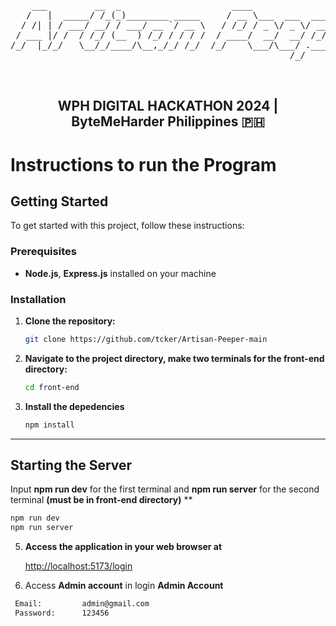 
<pre align="center">

    ___         __  _                     ____                           
   /   |  _____/ /_(_)________ _____     / __ \___  ___  ____  ___  _____
  / /| | / ___/ __/ / ___/ __ `/ __ \   / /_/ / _ \/ _ \/ __ \/ _ \/ ___/
 / ___ |/ /  / /_/ (__  ) /_/ / / / /  / ____/  __/  __/ /_/ /  __/ /    
/_/  |_/_/   \__/_/____/\__,_/_/ /_/  /_/    \___/\___/ .___/\___/_/     
                                                     /_/                 
                                                                                                                   
   </pre>                                                                                             

<div align="center">
<h2>WPH DIGITAL HACKATHON 2024 | ByteMeHarder Philippines 🇵🇭</h2>
</div>

 


# Instructions to run the Program
## Getting Started

To get started with this project, follow these instructions:
### Prerequisites

- **Node.js**, **Express.js** installed on your machine
  
### Installation

1. **Clone the repository:**

   ```bash
   git clone https://github.com/tcker/Artisan-Peeper-main
   ```

2. **Navigate to the project directory, make two terminals for the front-end directory:**

   ```bash
   cd front-end
   ```

3. **Install the depedencies**

   ```bash
   npm install
   ```
<hr>

## Starting the Server

 Input **npm run dev** for the first terminal and **npm run server** for the second terminal **(must be in front-end directory)**
**
   ```bash
   npm run dev
   npm run server
   ```
5. **Access the application in your web browser at**
  
   [http://localhost:5173/login](http://localhost:5173/login)

6. Access **Admin account** in login **Admin Account**

  ```bash
   Email:         admin@gmail.com
   Password:      123456
   ```










